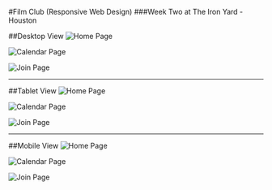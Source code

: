 #Film Club (Responsive Web Design)
###Week Two at The Iron Yard - Houston

##Desktop View
![Home Page](https://github.com/Xiupan/WeekTwoProject/blob/master/project-layout/large/layout-home-large.png)

![Calendar Page](https://github.com/Xiupan/WeekTwoProject/blob/master/project-layout/large/layout-calendar-large.png)

![Join Page](https://github.com/Xiupan/WeekTwoProject/blob/master/project-layout/large/layout-join-large.png)

---

##Tablet View
![Home Page](https://github.com/Xiupan/WeekTwoProject/blob/master/project-layout/medium/layout-home-medium.png)

![Calendar Page](https://github.com/Xiupan/WeekTwoProject/blob/master/project-layout/medium/layout-calendar-medium.png)

![Join Page](https://github.com/Xiupan/WeekTwoProject/blob/master/project-layout/medium/layout-join-medium.png)

---

##Mobile View
![Home Page](https://github.com/Xiupan/WeekTwoProject/blob/master/project-layout/small/layout-home-small.png)

![Calendar Page](https://github.com/Xiupan/WeekTwoProject/blob/master/project-layout/small/layout-calendar-small.png)

![Join Page](https://github.com/Xiupan/WeekTwoProject/blob/master/project-layout/small/layout-join-small.png)
